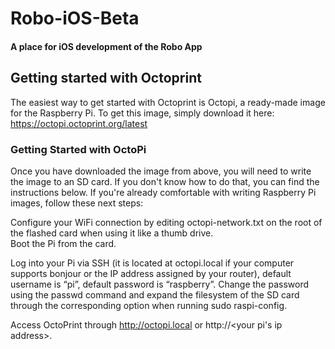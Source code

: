 # Robo-iOS-Beta
#### A place for iOS development of the Robo App

## Getting started with Octoprint

The easiest way to get started with Octoprint is Octopi, a ready-made image for the Raspberry Pi.  To get this image, simply download it here: https://octopi.octoprint.org/latest

### Getting Started with OctoPi
Once you have downloaded the image from above, you will need to write the image to an SD card.  If you don't know how to do that, you can find the instructions below.  If you're already comfortable with writing Raspberry Pi images, follow these next steps:

Configure your WiFi connection by editing octopi-network.txt on the root of the flashed card when using it like a thumb drive.  
Boot the Pi from the card.

Log into your Pi via SSH (it is located at octopi.local if your computer supports bonjour or the IP address assigned by your router), default username is “pi”, default password is “raspberry”. Change the password using the passwd command and expand the filesystem of the SD card through the corresponding option when running sudo raspi-config.

Access OctoPrint through http://octopi.local or http://<your pi's ip address>.
